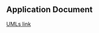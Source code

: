 ## Application Document

[UMLs link](https://drive.google.com/file/d/1aeCv5ruNbX0jRLCZKgyPVm985Bn3F-ol/view?usp=sharing)